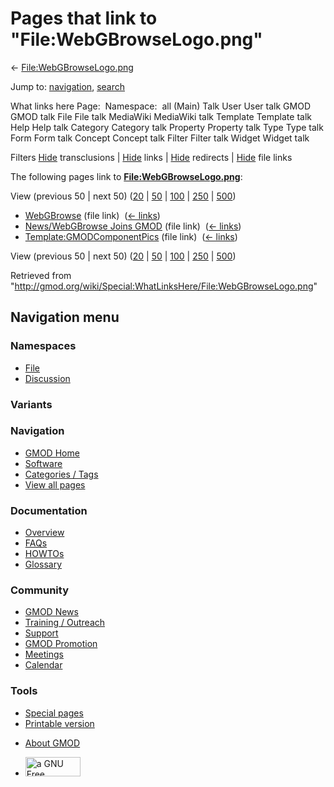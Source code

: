 <div id="mw-page-base" class="noprint">

</div>

<div id="mw-head-base" class="noprint">

</div>

<div id="content" class="mw-body" role="main">

<span id="top"></span>

<div id="mw-js-message" style="display:none;">

</div>



# <span dir="auto">Pages that link to "File:WebGBrowseLogo.png"</span>

<div id="bodyContent">

<div id="contentSub">

←
[File:WebGBrowseLogo.png](/wiki/File:WebGBrowseLogo.png "File:WebGBrowseLogo.png")

</div>

<div id="jump-to-nav" class="mw-jump">

Jump to: [navigation](#mw-navigation), [search](#p-search)

</div>

<div id="mw-content-text">

What links here Page:  Namespace:  all (Main) Talk User User talk GMOD
GMOD talk File File talk MediaWiki MediaWiki talk Template Template talk
Help Help talk Category Category talk Property Property talk Type Type
talk Form Form talk Concept Concept talk Filter Filter talk Widget
Widget talk

Filters
[Hide](/mediawiki/index.php?title=Special:WhatLinksHere/File:WebGBrowseLogo.png&hidetrans=1 "Special:WhatLinksHere/File:WebGBrowseLogo.png")
transclusions \|
[Hide](/mediawiki/index.php?title=Special:WhatLinksHere/File:WebGBrowseLogo.png&hidelinks=1 "Special:WhatLinksHere/File:WebGBrowseLogo.png")
links \|
[Hide](/mediawiki/index.php?title=Special:WhatLinksHere/File:WebGBrowseLogo.png&hideredirs=1 "Special:WhatLinksHere/File:WebGBrowseLogo.png")
redirects \|
[Hide](/mediawiki/index.php?title=Special:WhatLinksHere/File:WebGBrowseLogo.png&hideimages=1 "Special:WhatLinksHere/File:WebGBrowseLogo.png")
file links

The following pages link to
**[File:WebGBrowseLogo.png](/wiki/File:WebGBrowseLogo.png "File:WebGBrowseLogo.png")**:

View (previous 50 \| next 50)
([20](/mediawiki/index.php?title=Special:WhatLinksHere/File:WebGBrowseLogo.png&limit=20 "Special:WhatLinksHere/File:WebGBrowseLogo.png")
\|
[50](/mediawiki/index.php?title=Special:WhatLinksHere/File:WebGBrowseLogo.png&limit=50 "Special:WhatLinksHere/File:WebGBrowseLogo.png")
\|
[100](/mediawiki/index.php?title=Special:WhatLinksHere/File:WebGBrowseLogo.png&limit=100 "Special:WhatLinksHere/File:WebGBrowseLogo.png")
\|
[250](/mediawiki/index.php?title=Special:WhatLinksHere/File:WebGBrowseLogo.png&limit=250 "Special:WhatLinksHere/File:WebGBrowseLogo.png")
\|
[500](/mediawiki/index.php?title=Special:WhatLinksHere/File:WebGBrowseLogo.png&limit=500 "Special:WhatLinksHere/File:WebGBrowseLogo.png"))

- [WebGBrowse](/wiki/WebGBrowse "WebGBrowse") (file link) ‎
  <span class="mw-whatlinkshere-tools">([←
  links](/mediawiki/index.php?title=Special:WhatLinksHere&target=WebGBrowse "Special:WhatLinksHere"))</span>
- [News/WebGBrowse Joins
  GMOD](/wiki/News/WebGBrowse_Joins_GMOD "News/WebGBrowse Joins GMOD")
  (file link) ‎ <span class="mw-whatlinkshere-tools">([←
  links](/mediawiki/index.php?title=Special:WhatLinksHere&target=News%2FWebGBrowse+Joins+GMOD "Special:WhatLinksHere"))</span>
- [Template:GMODComponentPics](/wiki/Template:GMODComponentPics "Template:GMODComponentPics")
  (file link) ‎ <span class="mw-whatlinkshere-tools">([←
  links](/mediawiki/index.php?title=Special:WhatLinksHere&target=Template%3AGMODComponentPics "Special:WhatLinksHere"))</span>

View (previous 50 \| next 50)
([20](/mediawiki/index.php?title=Special:WhatLinksHere/File:WebGBrowseLogo.png&limit=20 "Special:WhatLinksHere/File:WebGBrowseLogo.png")
\|
[50](/mediawiki/index.php?title=Special:WhatLinksHere/File:WebGBrowseLogo.png&limit=50 "Special:WhatLinksHere/File:WebGBrowseLogo.png")
\|
[100](/mediawiki/index.php?title=Special:WhatLinksHere/File:WebGBrowseLogo.png&limit=100 "Special:WhatLinksHere/File:WebGBrowseLogo.png")
\|
[250](/mediawiki/index.php?title=Special:WhatLinksHere/File:WebGBrowseLogo.png&limit=250 "Special:WhatLinksHere/File:WebGBrowseLogo.png")
\|
[500](/mediawiki/index.php?title=Special:WhatLinksHere/File:WebGBrowseLogo.png&limit=500 "Special:WhatLinksHere/File:WebGBrowseLogo.png"))

</div>

<div class="printfooter">

Retrieved from
"<http://gmod.org/wiki/Special:WhatLinksHere/File:WebGBrowseLogo.png>"

</div>

<div id="catlinks" class="catlinks catlinks-allhidden">

</div>

<div class="visualClear">

</div>

</div>

</div>

<div id="mw-navigation">

## Navigation menu

<div id="mw-head">



<div id="left-navigation">

<div id="p-namespaces" class="vectorTabs" role="navigation"
aria-labelledby="p-namespaces-label">

### Namespaces

- <span id="ca-nstab-image"><a href="/wiki/File:WebGBrowseLogo.png" accesskey="c"
  title="View the file page [c]">File</a></span>
- <span id="ca-talk"><a
  href="/mediawiki/index.php?title=File_talk:WebGBrowseLogo.png&amp;action=edit&amp;redlink=1"
  accesskey="t"
  title="Discussion about the content page [t]">Discussion</a></span>

</div>

<div id="p-variants" class="vectorMenu emptyPortlet" role="navigation"
aria-labelledby="p-variants-label">

### 

### Variants[](#)

<div class="menu">

</div>

</div>

</div>

<div id="right-navigation">





</div>



</div>

</div>

</div>

<div id="mw-panel">

<div id="p-logo" role="banner">

<a href="/wiki/Main_Page"
style="background-image: url(http://gmod.org/images/GMOD-cogs.png);"
title="Visit the main page"></a>

</div>

<div id="p-Navigation" class="portal" role="navigation"
aria-labelledby="p-Navigation-label">

### Navigation

<div class="body">

- <span id="n-GMOD-Home">[GMOD Home](/wiki/Main_Page)</span>
- <span id="n-Software">[Software](/wiki/GMOD_Components)</span>
- <span id="n-Categories-.2F-Tags">[Categories /
  Tags](/wiki/Categories)</span>
- <span id="n-View-all-pages">[View all
  pages](/wiki/Special:AllPages)</span>

</div>

</div>

<div id="p-Documentation" class="portal" role="navigation"
aria-labelledby="p-Documentation-label">

### Documentation

<div class="body">

- <span id="n-Overview">[Overview](/wiki/Overview)</span>
- <span id="n-FAQs">[FAQs](/wiki/Category:FAQ)</span>
- <span id="n-HOWTOs">[HOWTOs](/wiki/Category:HOWTO)</span>
- <span id="n-Glossary">[Glossary](/wiki/Glossary)</span>

</div>

</div>

<div id="p-Community" class="portal" role="navigation"
aria-labelledby="p-Community-label">

### Community

<div class="body">

- <span id="n-GMOD-News">[GMOD News](/wiki/GMOD_News)</span>
- <span id="n-Training-.2F-Outreach">[Training /
  Outreach](/wiki/Training_and_Outreach)</span>
- <span id="n-Support">[Support](/wiki/Support)</span>
- <span id="n-GMOD-Promotion">[GMOD
  Promotion](/wiki/GMOD_Promotion)</span>
- <span id="n-Meetings">[Meetings](/wiki/Meetings)</span>
- <span id="n-Calendar">[Calendar](/wiki/Calendar)</span>

</div>

</div>

<div id="p-tb" class="portal" role="navigation"
aria-labelledby="p-tb-label">

### Tools

<div class="body">

- <span id="t-specialpages"><a href="/wiki/Special:SpecialPages" accesskey="q"
  title="A list of all special pages [q]">Special pages</a></span>
- <span id="t-print"><a
  href="/mediawiki/index.php?title=Special:WhatLinksHere/File:WebGBrowseLogo.png&amp;printable=yes"
  rel="alternate" accesskey="p"
  title="Printable version of this page [p]">Printable version</a></span>

</div>

</div>

</div>

</div>

<div id="footer" role="contentinfo">

- <span id="footer-places-about">[About
  GMOD](/wiki/GMOD:About "GMOD:About")</span>

<!-- -->

- <span id="footer-copyrightico">[<img src="http://www.gnu.org/graphics/gfdl-logo-small.png" width="88"
  height="31" alt="a GNU Free Documentation License" />](http://www.gnu.org/licenses/fdl-1.3.html)</span>




</div>
